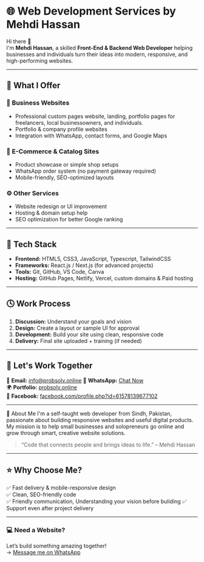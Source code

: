 # 🌐 Web Development Services by Mehdi Hassan

Hi there 👋  
I'm **Mehdi Hassan**, a skilled **Front-End & Backend Web Developer** helping businesses and individuals turn their ideas into modern, responsive, and high-performing websites.

---

## 🚀 What I Offer

### 💼 Business Websites
- Professional custom pages website, landing, portfolio pages for freelancers, local businessowners, and individuals. 
- Portfolio & company profile websites  
- Integration with WhatsApp, contact forms, and Google Maps  

### 🛒 E-Commerce & Catalog Sites
- Product showcase or simple shop setups  
- WhatsApp order system (no payment gateway required)  
- Mobile-friendly, SEO-optimized layouts

### ⚙️ Other Services
- Website redesign or UI improvement  
- Hosting & domain setup help  
- SEO optimization for better Google ranking  

---

## 🧩 Tech Stack

- **Frontend:** HTML5, CSS3, JavaScript, Typescript, TailwindCSS   
- **Frameworks:** React.js / Next.js (for advanced projects)  
- **Tools:** Git, GitHub, VS Code, Canva  
- **Hosting:** GitHub Pages, Netlify, Vercel, custom domains & Paid hosting  

---

## 🕓 Work Process

1. **Discussion:** Understand your goals and vision  
2. **Design:** Create a layout or sample UI for approval  
3. **Development:** Build your site using clean, responsive code  
4. **Delivery:** Final site uploaded + training (if needed)

---

## 💬 Let's Work Together

📩 **Email:** info@probsolv.online
💬 **WhatsApp:** [Chat Now](https://wa.me/923272583013)  
🌍 **Portfolio:** [probsolv.online](https://www.probsolv.online)  
📱 **Facebook:** [facebook.com/profile.php?id=61578139677102](https://www.facebook.com/mehdi.hassan.607411)

---

 🧠 About Me
I'm a self-taught web developer from Sindh, Pakistan, passionate about building responsive websites and useful digital products.  
My mission is to help small businesses and solopreneurs go online and grow through smart, creative website solutions.

> “Code that connects people and brings ideas to life.” – Mehdi Hassan

---

## ⭐ Why Choose Me?
✅ Fast delivery & mobile-responsive design  
✅ Clean, SEO-friendly code  
✅ Friendly communication, Understanding your vision before buliding
✅ Support even after project delivery  

---

### 💻 Need a Website?
Let’s build something amazing together!  
→ [Message me on WhatsApp](https://wa.me/923272583013)
